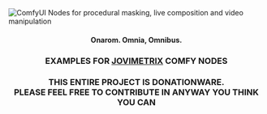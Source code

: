 <picture>
  <source media="(prefers-color-scheme: dark)" srcset="res/logo-jovimetrix.png">
  <source media="(prefers-color-scheme: light)" srcset="res/logo-jovimetrix-light.png">
  <img alt="ComfyUI Nodes for procedural masking, live composition and video manipulation">
</picture>
<h4 align="center">Onarom. Omnia, Omnibus.</h4>
<h3><p align="center">EXAMPLES FOR <a href="https://github.com/amorano/Jovimetrix">JOVIMETRIX</a> COMFY NODES</p></h3>

<h3><p align="center">THIS ENTIRE PROJECT IS DONATIONWARE.<br>PLEASE FEEL FREE TO CONTRIBUTE IN ANYWAY YOU THINK YOU CAN</p></h3>
